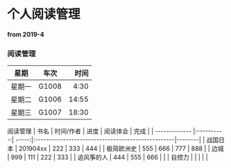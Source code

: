 # 个人阅读管理
#### from 2019-4



### 阅读管理

| 星期        | 车次           | 时间  |
| ------------- |:-------------:| -----:|
| 星期一      |G1008 | 4:30 |
|  星期二  | G1006      |  14:55 |
|  星期三   | G1007    |   18:30 |

阅读管理
| 书名 | 时间/作者 | 进度 | 阅读体会 | 完成 |
| ------------- |:----------:| -----:|:--------------------------------------------------|--------|
| 战国日本 | 201904xx | 222 | 333 | 444 |
| 极简欧洲史 | 555 | 666 | 777 | 888 |
| 边城 | 999 | 111 | 222 | 333 |
| 追风筝的人 | 444 | 555 | 666 |  |
| 自控力 |  |  |  |  |
